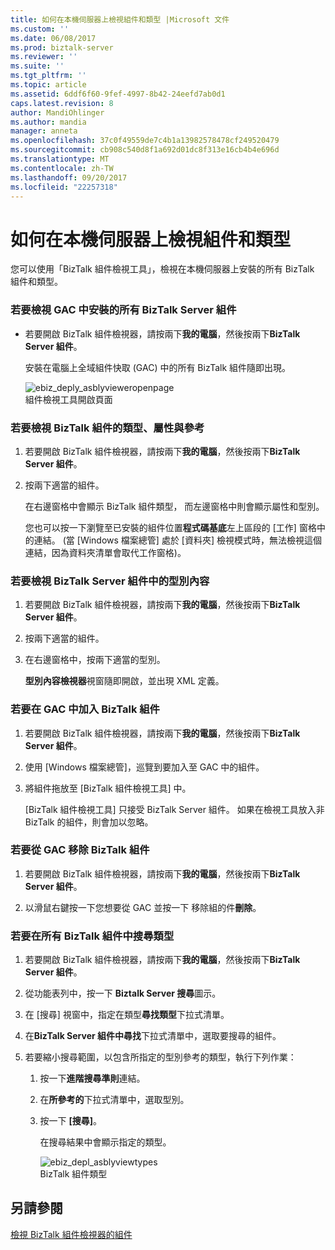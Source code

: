 ```yaml
---
title: 如何在本機伺服器上檢視組件和類型 |Microsoft 文件
ms.custom: ''
ms.date: 06/08/2017
ms.prod: biztalk-server
ms.reviewer: ''
ms.suite: ''
ms.tgt_pltfrm: ''
ms.topic: article
ms.assetid: 6ddf6f60-9fef-4997-8b42-24eefd7ab0d1
caps.latest.revision: 8
author: MandiOhlinger
ms.author: mandia
manager: anneta
ms.openlocfilehash: 37c0f49559de7c4b1a13982578478cf249520479
ms.sourcegitcommit: cb908c540d8f1a692d01dc8f313e16cb4b4e696d
ms.translationtype: MT
ms.contentlocale: zh-TW
ms.lasthandoff: 09/20/2017
ms.locfileid: "22257318"
---
```

# <a name="how-to-view-assemblies-and-types-on-the-local-server"></a>如何在本機伺服器上檢視組件和類型
您可以使用「BizTalk 組件檢視工具」，檢視在本機伺服器上安裝的所有 BizTalk 組件和類型。  
  
### <a name="to-view-all-biztalk-server-assemblies-installed-in-the-gac"></a>若要檢視 GAC 中安裝的所有 BizTalk Server 組件  
  
-   若要開啟 BizTalk 組件檢視器，請按兩下**我的電腦**，然後按兩下**BizTalk Server 組件**。  
  
     安裝在電腦上全域組件快取 (GAC) 中的所有 BizTalk 組件隨即出現。  
  
     ![](../core/media/ebiz-deply-asblyvieweropenpage.gif "ebiz_deply_asblyvieweropenpage")  
組件檢視工具開啟頁面  
  
### <a name="to-view-types-attributes-and-references-for-a-biztalk-assembly"></a>若要檢視 BizTalk 組件的類型、屬性與參考  
  
1.  若要開啟 BizTalk 組件檢視器，請按兩下**我的電腦**，然後按兩下**BizTalk Server 組件**。  
  
2.  按兩下適當的組件。  
  
     在右邊窗格中會顯示 BizTalk 組件類型， 而左邊窗格中則會顯示屬性和型別。  
  
     您也可以按一下瀏覽至已安裝的組件位置**程式碼基底**左上區段的 [工作] 窗格中的連結。 (當 [Windows 檔案總管] 處於 [資料夾] 檢視模式時，無法檢視這個連結，因為資料夾清單會取代工作窗格)。  
  
### <a name="to-view-the-contents-of-a-type-in-a-biztalk-assembly"></a>若要檢視 BizTalk Server 組件中的型別內容  
  
1.  若要開啟 BizTalk 組件檢視器，請按兩下**我的電腦**，然後按兩下**BizTalk Server 組件**。  
  
2.  按兩下適當的組件。  
  
3.  在右邊窗格中，按兩下適當的型別。  
  
     **型別內容檢視器**視窗隨即開啟，並出現 XML 定義。  
  
### <a name="to-add-a-biztalk-assembly-in-the-gac"></a>若要在 GAC 中加入 BizTalk 組件  
  
1.  若要開啟 BizTalk 組件檢視器，請按兩下**我的電腦**，然後按兩下**BizTalk Server 組件**。  
  
2.  使用 [Windows 檔案總管]，巡覽到要加入至 GAC 中的組件。  
  
3.  將組件拖放至 [BizTalk 組件檢視工具] 中。  
  
     [BizTalk 組件檢視工具] 只接受 BizTalk Server 組件。 如果在檢視工具放入非 BizTalk 的組件，則會加以忽略。  
  
### <a name="to-remove-a-biztalk-assembly-from-the-gac"></a>若要從 GAC 移除 BizTalk 組件  
  
1.  若要開啟 BizTalk 組件檢視器，請按兩下**我的電腦**，然後按兩下**BizTalk Server 組件**。  
  
2.  以滑鼠右鍵按一下您想要從 GAC 並按一下 移除組的件**刪除**。  
  
### <a name="to-search-for-a-type-in-all-biztalk-assemblies"></a>若要在所有 BizTalk 組件中搜尋類型  
  
1.  若要開啟 BizTalk 組件檢視器，請按兩下**我的電腦**，然後按兩下**BizTalk Server 組件**。  
  
2.  從功能表列中，按一下  **Biztalk Server 搜尋**圖示。  
  
3.  在 [搜尋] 視窗中，指定在類型**尋找類型**下拉式清單。  
  
4.  在**BizTalk Server 組件中尋找**下拉式清單中，選取要搜尋的組件。  
  
5.  若要縮小搜尋範圍，以包含所指定的型別參考的類型，執行下列作業：  
  
    1.  按一下**進階搜尋準則**連結。  
  
    2.  在**所參考的**下拉式清單中，選取型別。  
  
    3.  按一下 **[搜尋]**。  
  
         在搜尋結果中會顯示指定的類型。  
  
         ![](../core/media/ebiz-depl-asblyviewtypes.gif "ebiz_depl_asblyviewtypes")  
BizTalk 組件類型  
  
## <a name="see-also"></a>另請參閱  
 [檢視 BizTalk 組件檢視器的組件](../core/viewing-assemblies-with-the-biztalk-assembly-viewer.md)